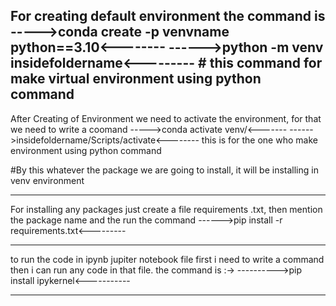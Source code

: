 For creating default environment the command is 
----->conda create -p venvname python==3.10<--------
------>python -m venv insidefoldername<---------  # this command for make virtual environment using python command
----------------------------------------------------------

After Creating of Environment we need to activate the environment, for that we need to write a coomand 
----->conda activate venv/<-------
------>insidefoldername/Scripts/activate<-------- this is for the one who make environment using python command

#By this whatever the package we are going to install, it will be installing in venv environment


------------------------------------------------------------
For installing any packages just create a file requirements .txt, then mention the package name and the run the command
------>pip install -r requirements.txt<---------


-------------------------------------------------------------
to run the code in ipynb jupiter notebook file first i need to write a command then i can run any code in that file. the command is :->
---------->pip install ipykernel<-----------


-------------------------------------------------------------

